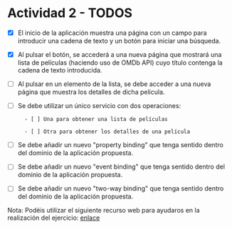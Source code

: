 #  Actividad 2 - TODOS

- [x] El inicio de la aplicación muestra una página con un campo para introducir una cadena de texto y un botón para iniciar una búsqueda.

- [x] Al pulsar el botón, se accederá a una nueva página que mostrará una lista de películas (haciendo uso de OMDb API) cuyo título contenga la cadena de texto introducida.

- [ ] Al pulsar en un elemento de la lista, se debe acceder a una nueva página que muestra los detalles de dicha película.

- [ ] Se debe utilizar un único servicio con dos operaciones:

        - [ ] Una para obtener una lista de películas

        - [ ] Otra para obtener los detalles de una película

- [ ] Se debe añadir un nuevo "property binding" que tenga sentido dentro del dominio de la aplicación propuesta.

- [ ] Se debe añadir un nuevo "event binding" que tenga sentido dentro del dominio de la aplicación propuesta.

- [ ] Se debe añadir un nuevo "two-way binding" que tenga sentido dentro del dominio de la aplicación propuesta.

Nota: Podéis utilizar el siguiente recurso web para ayudaros en la realización del ejercicio: [enlace](https://www.freecodecamp.org/news/how-to-build-your-first-ionic-4-app-with-api-calls-f6ea747dc17a/)